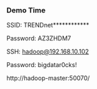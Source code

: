 ### Demo Time

SSID: TRENDnet************

Password: AZ3ZHDM7

SSH: hadoop@192.168.10.102

Password: bigdatar0cks!

http://hadoop-master:50070/